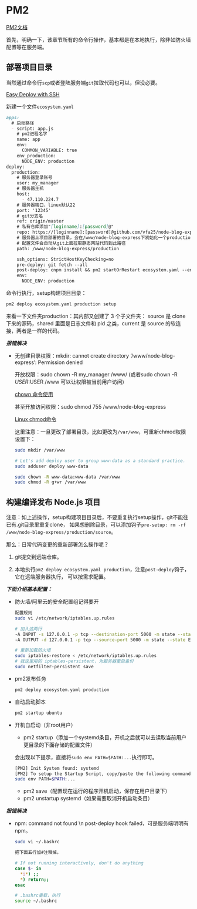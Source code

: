# PM2

[PM2文档](https://pm2.io/doc/en/runtime/quick-start/?utm_source=pm2&utm_medium=website&utm_campaign=rebranding)

首先，明确一下，该章节所有的命令行操作，基本都是在本地执行，除非如防火墙配置等在服务端。

## 部署项目目录

当然通过命令行`scp`或者登陆服务端`git`拉取代码也可以，但没必要。

[Easy Deploy with SSH](https://pm2.io/doc/en/runtime/guide/easy-deploy-with-ssh/)

新建一个文件`ecosystem.yaml`

```md
apps:
  # 启动路径
  - script: app.js
    # pm2进程名字
    name: app
    env:
      COMMON_VARIABLE: true
    env_production:
      NODE_ENV: production
deploy:
  production:
    # 服务器登录账号
    user: my_manager
    # 服务器主机
    host:
      - 47.110.224.7
    # 服务器端口，linux默认22
    port: '12345'
    # git分支名
    ref: origin/master
    # 私有仓库添加"[loginname]:[password]@"
    repo: https://[loginname]:[password]@github.com/vfa25/node-blog-express.git
    # 服务器上项目部署的目录，会在/www/node-blog-express下初始化一个production文件夹
    # 配置文件会自动从git上面拉取静态网站代码到此路径
    path: /www/node-blog-express/production

    ssh_options: StrictHostKeyChecking=no
    pre-deploy: git fetch --all
    post-deploy: cnpm install && pm2 startOrRestart ecosystem.yaml --env production
    env:
      NODE_ENV: production
```

命令行执行，setup构建项目目录：

``` sh
pm2 deploy ecosystem.yaml production setup
```

来看一下文件夹production：其内部又创建了 3 个子文件夹：
source 是 clone 下来的源码，shared 里面是日志文件和 pid 之类，current 是 source 的软连接，两者是一样的代码。

***报错解决***

- 无创建目录权限：mkdir: cannot create directory ‘/www/node-blog-express’: Permission denied

  开放权限：sudo chown -R my_manager /www/ (或者sudo chown -R $USER:$USER /www 可以让权限被当前用户访问)

  [chown 命令使用](https://www.jianshu.com/p/ff20d7c8132f)

  甚至开放访问权限：sudo chmod 755 /www/node-blog-express

  [Linux chmod命令](https://www.runoob.com/linux/linux-comm-chmod.html)

  这里注意：一旦更改了部署目录，比如更改为`/var/www`，可重新chmod权限设置下：

  ```sh
  sudo mkdir /var/www

  # Let's add deploy user to group www-data as a standard practice.
  sudo adduser deploy www-data

  sudo chown -R www-data:www-data /var/www  
  sudo chmod -R g+wr /var/www 
  ```

## 构建编译发布 Node.js 项目

注意：如上述操作，setup构建项目目录后，不要重复执行setup操作，git不能往已有.git目录里重复clone，
如果想删除目录，可以添加钩子`pre-setup: rm -rf /www/node-blog-express/production/source`。

那么：日常代码变更的重新部署怎么操作呢？

1. git提交到远端仓库。

2. 本地执行`pm2 deploy ecosystem.yaml production`，注意`post-deploy`钩子，它在远端服务器执行，
可以按需求配置。

***下面介绍基本配置：***

- 防火墙/阿里云的安全配置组记得要开

  ```sh
  配置规则
  sudo vi /etc/network/iptables.up.rules

  # 加入这两行
  -A INPUT -s 127.0.0.1 -p tcp --destination-port 5000 -m state --state NEW,ESTABLISHED -j ACCEPT
  -A OUTPUT -d 127.0.0.1 -p tcp --source-port 5000 -m state --state ESTABLISHED -j ACCEPT

  # 重新加载防火墙
  sudo iptables-restore < /etc/network/iptables.up.rules
  # 我这里用的 iptables-persistent，为服务器重启备份
  sudo netfilter-persistent save
  ```

- pm2发布任务

  ``` sh
  pm2 deploy ecosystem.yaml production
  ```

- 自动启动脚本

  ``` sh
  pm2 startup ubuntu
  ```

- 开机自启动（非root用户）

  - pm2 startup（添加一个systemd条目，开机之后就可以去读取当前用户更目录的下面存储的配置文件）

  会出现以下提示，直接将`sudo env PATH=$PATH:...`执行即可。

  ```sh
  [PM2] Init System found: systemd
  [PM2] To setup the Startup Script, copy/paste the following command:
  sudo env PATH=$PATH:...
  ```

  - pm2 save（配置现在运行的程序开机启动，保存在用户目录下）
  - pm2 unstartup systemd（如果需要取消开机启动条目）

***报错解决***

- npm: command not found \n post-deploy hook failed，可是服务端明明有npm。

  ```sh
  sudo vi ~/.bashrc

  把下面五行加#注释掉。

  # If not running interactively, don't do anything
  case $- in
    *i*) ;;
    *) return;;
  esac

  # .bashrc重载，执行
  source ~/.bashrc
  ```
